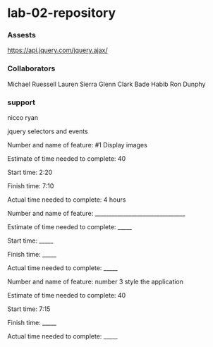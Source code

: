 # lab-02-repository

### Assests

https://api.jquery.com/jquery.ajax/

### Collaborators

Michael Ruessell
Lauren Sierra
Glenn Clark
Bade Habib
Ron Dunphy

### support

nicco ryan

jquery selectors and events

Number and name of feature: #1 Display images

Estimate of time needed to complete: 40

Start time: 2:20

Finish time: 7:10

Actual time needed to complete: 4 hours


Number and name of feature: ________________________________

Estimate of time needed to complete: _____

Start time: _____

Finish time: _____

Actual time needed to complete: _____


Number and name of feature: number 3 style the application

Estimate of time needed to complete: 40

Start time: 7:15

Finish time: _____

Actual time needed to complete: _____